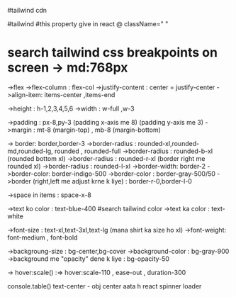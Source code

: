 #tailwind cdn

#tailwind 
#this property give in react @ className=" "
# search tailwind css breakpoints on screen -> md:768px

->flex
->flex-column : flex-col
->justify-content : center = justify-center
->align-item: items-center ,items-end

->height : h-1,2,3,4,5,6
->width : w-full ,w-3

->padding : px-8,py-3 (padding x-axis me 8) (padding y-axis me 3)
->margin : mt-8 (margin-top) , mb-8 (margin-bottom)

-> border: border,border-3
->border-radius : rounded-xl,rounded-md,rounded-lg, rounded , rounded-full
->border-radius : rounded-b-xl (rounded bottom xl) 
->border-radius : rounded-r-xl (border right me rounded xl)
->border-radius : rounded-l-xl 
->border-width: border-2
->border-color: border-indigo-500
->border-color : border-gray-500/50
->border (right,left me adjust krne k liye) : border-r-0,border-l-0

->space in items : space-x-8

->text ko color : text-blue-400 #search tailwind color
->text ka color : text-white

->font-size : text-xl,text-3xl,text-lg (mana shirt ka size ho xl)
->font-weight: font-medium , font-bold

->backgroung-size : bg-center,bg-cover
->background-color : bg-gray-900 
->background me "opacity" dene k liye : bg-opacity-50

-> hover:scale() :=> hover:scale-110 ,
                     ease-out ,
                     duration-300


console.table()
text-center - obj center aata h
react spinner loader

